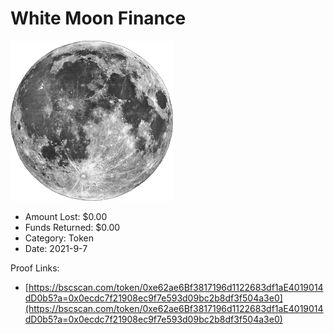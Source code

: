 # White Moon Finance
![White Moon Finance](/rektimages/White-Moon-Finance.png)
- Amount Lost: $0.00
- Funds Returned: $0.00
- Category: Token
- Date: 2021-9-7



Proof Links:
- [https://bscscan.com/token/0xe62ae6Bf3817196d1122683df1aE4019014dD0b5?a=0x0ecdc7f21908ec9f7e593d09bc2b8df3f504a3e0](https://bscscan.com/token/0xe62ae6Bf3817196d1122683df1aE4019014dD0b5?a=0x0ecdc7f21908ec9f7e593d09bc2b8df3f504a3e0)


